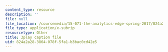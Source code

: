 ```yaml
---
content_type: resource
description: ''
file: null
file_location: /coursemedia/15-071-the-analytics-edge-spring-2017/824a2a283864078f5fa1b3bac0cd42e5_8fW7ooZLIuc.srt
file_type: application/x-subrip
resourcetype: Other
title: 3play caption file
uid: 824a2a28-3864-078f-5fa1-b3bac0cd42e5
---
```

